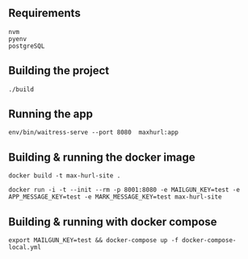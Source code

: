 

## Requirements

    nvm
    pyenv
    postgreSQL


## Building the project

    ./build


## Running the app

`env/bin/waitress-serve --port 8080  maxhurl:app`


## Building & running the docker image

`docker build -t max-hurl-site .`

`docker run -i -t --init --rm -p 8001:8080 -e MAILGUN_KEY=test -e APP_MESSAGE_KEY=test -e MARK_MESSAGE_KEY=test max-hurl-site`


## Building & running with docker compose

`export MAILGUN_KEY=test && docker-compose up -f docker-compose-local.yml `